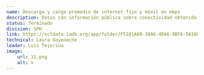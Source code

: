```yaml
---
name: Descarga y carga promedio de internet fijo y móvil en mbps
description: Datos con información pública sobre conectividad obtenido de datos abiertos de Ookla. Se capturan las velocidades promedio de carga y descargda de interner móvil y fijo en el segundo trimetre de 2023. Se incluyen tanto los puntos identificados por Ookla, como los valores promedio a nivel subnacional administrativo 1 y 2.
status: Terminado
division: SPH
link: https://scldata.iadb.org/app/folder/F5181A68-38A6-4DA6-9BF6-5616D8DF9C69
technical: Laura Goyeneche
leader: Luis Tejerina
image: 
    url: 11.png
    alt: x
---
```

    